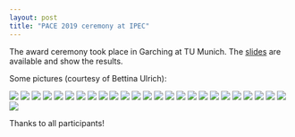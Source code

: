 ```yaml
---
layout: post
title: "PACE 2019 ceremony at IPEC"
---
```

The award ceremony took place in Garching at TU Munich. 
The [slides](todo) are available and show the results.

Some pictures (courtesy of Bettina Ulrich):


![](/assets/img/PACE2019_ceremony/./2Q4A4779.jpeg)
![](/assets/img/PACE2019_ceremony/./2Q4A4809.jpeg)
![](/assets/img/PACE2019_ceremony/./2Q4A4822.jpeg)
![](/assets/img/PACE2019_ceremony/./2Q4A4823.jpeg)
![](/assets/img/PACE2019_ceremony/./2Q4A4827.jpeg)
![](/assets/img/PACE2019_ceremony/./2Q4A4828.jpeg)
![](/assets/img/PACE2019_ceremony/./2Q4A4833.jpeg)
![](/assets/img/PACE2019_ceremony/./2Q4A4837.jpeg)
![](/assets/img/PACE2019_ceremony/./2Q4A4849.jpeg)
![](/assets/img/PACE2019_ceremony/./2Q4A4853.jpeg)
![](/assets/img/PACE2019_ceremony/./2Q4A4856.jpeg)
![](/assets/img/PACE2019_ceremony/./2Q4A4859.jpeg)
![](/assets/img/PACE2019_ceremony/./2Q4A4862.jpeg)
![](/assets/img/PACE2019_ceremony/./2Q4A4865.jpeg)
![](/assets/img/PACE2019_ceremony/./2Q4A4867.jpeg)
![](/assets/img/PACE2019_ceremony/./2Q4A4869.jpeg)
![](/assets/img/PACE2019_ceremony/./2Q4A4873.jpeg)
![](/assets/img/PACE2019_ceremony/./2Q4A4877.jpeg)
![](/assets/img/PACE2019_ceremony/./2Q4A4889.jpeg)
![](/assets/img/PACE2019_ceremony/./2Q4A4891.jpeg)
![](/assets/img/PACE2019_ceremony/./2Q4A4904.jpeg)
![](/assets/img/PACE2019_ceremony/./2Q4A4909.jpeg)
![](/assets/img/PACE2019_ceremony/./2Q4A4914.jpeg)
![](/assets/img/PACE2019_ceremony/./2Q4A4917.jpeg)
![](/assets/img/PACE2019_ceremony/./2Q4A4921.jpeg)
![](/assets/img/PACE2019_ceremony/./2Q4A4937.jpeg)

Thanks to all participants!
